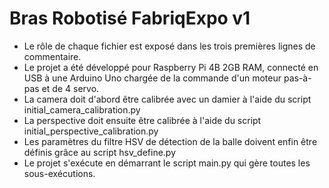 # Bras Robotisé FabriqExpo v1
- Le rôle de chaque fichier est exposé dans les trois premières lignes de commentaire.
- Le projet a été développé pour Raspberry Pi 4B 2GB RAM, connecté en USB à une Arduino Uno chargée de la commande d'un moteur pas-à-pas et de 4 servo.
- La camera doit d'abord être calibrée avec un damier à l'aide du script initial_camera_calibration.py
- La perspective doit ensuite être calibrée à l'aide du script initial_perspective_calibration.py
- Les paramètres du filtre HSV de détection de la balle doivent enfin être définis grâce au script hsv_define.py
- Le projet s'exécute en démarrant le script main.py qui gère toutes les sous-exécutions.
